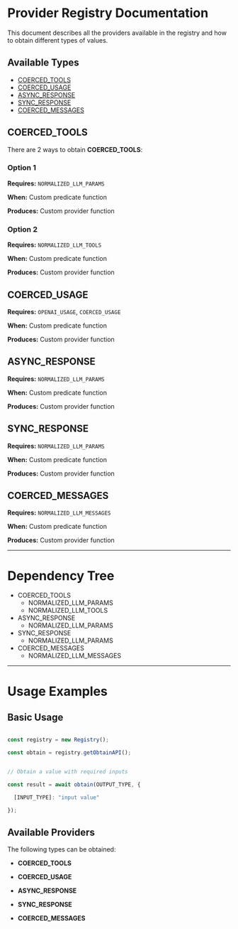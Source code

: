 # Provider Registry Documentation

This document describes all the providers available in the registry and how to obtain different types of values.

## Available Types

- [COERCED_TOOLS](#coerced-tools)
- [COERCED_USAGE](#coerced-usage)
- [ASYNC_RESPONSE](#async-response)
- [SYNC_RESPONSE](#sync-response)
- [COERCED_MESSAGES](#coerced-messages)

## COERCED_TOOLS

There are 2 ways to obtain **COERCED_TOOLS**:

### Option 1

**Requires:** `NORMALIZED_LLM_PARAMS`

**When:** Custom predicate function

**Produces:** Custom provider function


### Option 2

**Requires:** `NORMALIZED_LLM_TOOLS`

**When:** Custom predicate function

**Produces:** Custom provider function


## COERCED_USAGE

**Requires:** `OPENAI_USAGE`, `COERCED_USAGE`

**When:** Custom predicate function

**Produces:** Custom provider function


## ASYNC_RESPONSE

**Requires:** `NORMALIZED_LLM_PARAMS`

**When:** Custom predicate function

**Produces:** Custom provider function


## SYNC_RESPONSE

**Requires:** `NORMALIZED_LLM_PARAMS`

**When:** Custom predicate function

**Produces:** Custom provider function


## COERCED_MESSAGES

**Requires:** `NORMALIZED_LLM_MESSAGES`

**When:** Custom predicate function

**Produces:** Custom provider function



---

# Dependency Tree

- COERCED_TOOLS
  - NORMALIZED_LLM_PARAMS
  - NORMALIZED_LLM_TOOLS
- ASYNC_RESPONSE
  - NORMALIZED_LLM_PARAMS
- SYNC_RESPONSE
  - NORMALIZED_LLM_PARAMS
- COERCED_MESSAGES
  - NORMALIZED_LLM_MESSAGES

---

# Usage Examples

## Basic Usage

```javascript

const registry = new Registry();

const obtain = registry.getObtainAPI();


// Obtain a value with required inputs

const result = await obtain(OUTPUT_TYPE, {

  [INPUT_TYPE]: "input value"

});

```


## Available Providers

The following types can be obtained:


- **COERCED_TOOLS**

- **COERCED_USAGE**

- **ASYNC_RESPONSE**

- **SYNC_RESPONSE**

- **COERCED_MESSAGES**
